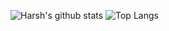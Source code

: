 ![Harsh's github stats](https://github-readme-stats.vercel.app/api?username=Harshsirja&theme=dark&show_icons=true&hide=contribs,prs&count_private=true)
![Top Langs](https://github-readme-stats.vercel.app/api/top-langs/?username=Harshsirja&layout=compact&hide=JavaScript,HTML,C#,ASP&count_private=true)
